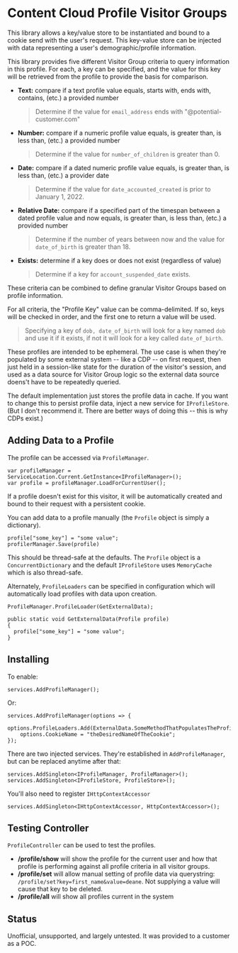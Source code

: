 # Content Cloud Profile Visitor Groups

This library allows a key/value store to be instantiated and bound to a cookie send with the user's request. This key-value store can be injected with data representing a user's demographic/profile information.

This library provides five different Visitor Group criteria to query information in this profile. For each, a key can be specified, and the value for this key will be retrieved from the profile to provide the basis for comparison.

* **Text:** compare if a text profile value equals, starts with, ends with, contains, (etc.) a provided number
  >Determine if the value for `email_address` ends with "@potential-customer.com"
* **Number:** compare if a numeric profile value equals, is greater than, is less than, (etc.) a provided number
  >Determine if the value for `number_of_children` is greater than 0.
* **Date:** compare if a dated numeric profile value equals, is greater than, is less than, (etc.) a provider date 
  >Determine if the value for `date_accounted_created` is prior to January 1, 2022.
* **Relative Date:** compare if a specified part of the timespan between a dated profile value and now equals, is greater than, is less than, (etc.) a provided number
  >Determine if the number of years between now and the value for `date_of_birth` is greater than 18.
* **Exists:** determine if a key does or does not exist (regardless of value)
  >Determine if a key for `account_suspended_date` exists.

These criteria can be combined to define granular Visitor Groups based on profile information.

For all criteria, the "Profile Key" value can be comma-delimited. If so, keys will be checked in order, and the first one to return a value will be used.

>Specifying a key of `dob, date_of_birth` will look for a key named `dob` and use it if it exists, if not it will look for a key called `date_of_birth`.

These profiles are intended to be ephemeral. The use case is when they're populated by some external system -- like a CDP -- on first request, then just held in a session-like state for the duration of the visitor's session, and used as a data source for Visitor Group logic so the external data source doens't have to be repeatedly queried.

The default implementation just stores the profile data in cache. If you want to change this to persist profile data, inject a new service for `IProfileStore`. (But I don't recommend it. There are better ways of doing this -- this is why CDPs exist.)

## Adding Data to a Profile

The profile can be accessed via `ProfileManager`.

```
var profileManager = ServiceLocation.Current.GetInstance<IProfileManager>();
var profile = profileManager.LoadForCurrentUser();
```

If a profile doesn't exist for this visitor, it will be automatically created and bound to their request with a persistent cookie.

You can add data to a profile manually (the `Profile` object is simply a dictionary).

```
profile["some_key"] = "some value";
profilerManager.Save(profile)
```

This should be thread-safe at the defaults. The `Profile` object is a `ConcurrentDictionary` and the default `IProfileStore` uses `MemoryCache` which is also thread-safe.

Alternately, `ProfileLoaders` can be specified in configuration which will automatically load profiles with data upon creation.

```
ProfileManager.ProfileLoader(GetExternalData);

public static void GetExternalData(Profile profile)
{
  profile["some_key"] = "some value";
}

```

## Installing

To enable:

```
services.AddProfileManager();
```

Or:

```
services.AddProfileManager(options => {
    options.ProfileLoaders.Add(ExternalData.SomeMethodThatPopulatesTheProfile);
    options.CookieName = "theDesiredNameOfTheCookie";
});
```

There are two injected services. They're established in `AddProfileManager`, but can be replaced anytime after that:

```
services.AddSingleton<IProfileManager, ProfileManager>();
services.AddSingleton<IProfileStore, ProfileStore>();
```

You'll also need to register `IHttpContextAccessor`

```
services.AddSingleton<IHttpContextAccessor, HttpContextAccessor>();
```


## Testing Controller

`ProfileController` can be used to test the profiles.

* **/profile/show** will show the profile for the current user and how that profile is performing against all profile criteria in all visitor groups.
* **/profile/set** will allow manual setting of profile data via querystring: `/profile/set?key=first_name&value=deane`. Not supplying a value will cause that key to be deleted.
* **/profile/all** will show all profiles current in the system


## Status

Unofficial, unsupported, and largely untested. It was provided to a customer as a POC.

